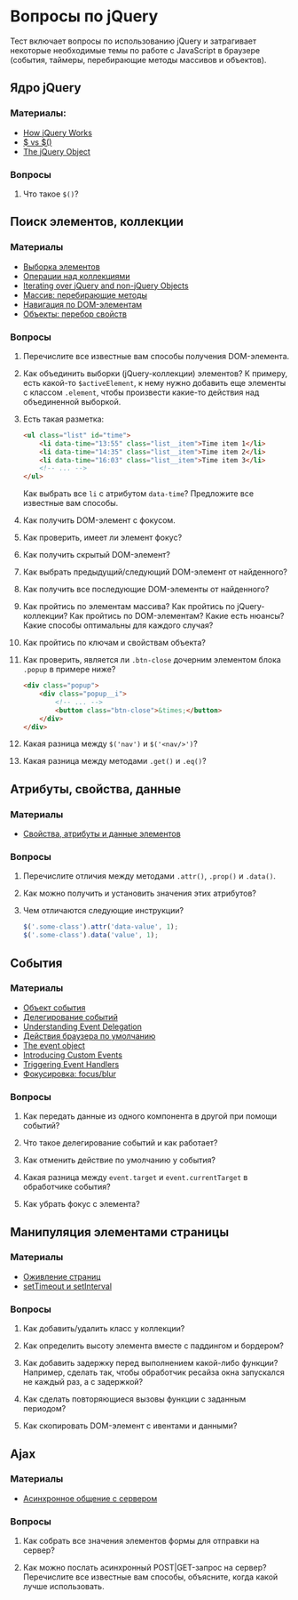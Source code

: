 # Вопросы по jQuery
Тест включает вопросы по использованию jQuery и затрагивает некоторые необходимые темы по работе с JavaScript в браузере (события, таймеры, перебирающие методы массивов и объектов).

## Ядро jQuery
### Материалы:

- [How jQuery Works](https://learn.jquery.com/about-jquery/how-jquery-works/)
- [$ vs $()](https://learn.jquery.com/using-jquery-core/dollar-object-vs-function/)
- [The jQuery Object](https://learn.jquery.com/using-jquery-core/jquery-object/)

### Вопросы
1. Что такое `$()`?

## Поиск элементов, коллекции
### Материалы
- [Выборка элементов](https://oggetto-academy.github.io/jquery-handbook/ch02/)
- [Операции над коллекциями](https://oggetto-academy.github.io/jquery-handbook/ch03/)
- [Iterating over jQuery and non-jQuery Objects](https://learn.jquery.com/using-jquery-core/iterating/)
- [Массив: перебирающие методы](https://learn.javascript.ru/array-iteration)
- [Навигация по DOM-элементам](http://learn.javascript.ru/traversing-dom)
- [Объекты: перебор свойств](https://learn.javascript.ru/object-for-in)

### Вопросы
1. Перечислите все известные вам способы получения DOM-элемента.

1. Как объединить выборки (jQuery-коллекции) элементов? К примеру, есть какой-то `$activeElement`, к нему нужно добавить еще элементы с классом `.element`, чтобы произвести какие-то действия над объединенной выборкой.

1. Есть такая разметка:

    ```html
    <ul class="list" id="time">
        <li data-time="13:55" class="list__item">Time item 1</li>
        <li data-time="14:35" class="list__item">Time item 2</li>
        <li data-time="16:03" class="list__item">Time item 3</li>
        <!-- ... -->
    </ul>
    ```

    Как выбрать все `li` с атрибутом `data-time`? Предложите все известные вам способы.

1. Как получить DOM-элемент с фокусом.

1. Как проверить, имеет ли элемент фокус?

1. Как получить скрытый DOM-элемент?

1. Как выбрать предыдущий/следующий DOM-элемент от найденного?

1. Как получить все последующие DOM-элементы от найденного?

1. Как пройтись по элементам массива? Как пройтись по jQuery-коллекции? Как пройтись по DOM-элементам? Какие есть нюансы? Какие способы оптимальны для каждого случая?

1. Как пройтись по ключам и свойствам объекта?

1. Как проверить, является ли `.btn-close` дочерним элементом блока `.popup` в примере ниже?
    
    ```html
    <div class="popup">
        <div class="popup__i">
            <!-- ... -->
            <button class="btn-close">&times;</button> 
        </div>
    </div>
    ```

1. Какая разница между `$('nav')` и `$('<nav/>')`?

1. Какая разница между методами `.get()` и `.eq()`?

## Атрибуты, свойства, данные
### Материалы
- [Свойства, атрибуты и данные элементов](https://oggetto-academy.github.io/jquery-handbook/ch04/)

### Вопросы
1. Перечислите отличия между методами `.attr()`, `.prop()` и `.data()`.

1. Как можно получить и установить значения этих атрибутов?

1. Чем отличаются следующие инструкции?
    ```js
    $('.some-class').attr('data-value', 1);
    $('.some-class').data('value', 1);
    ```

## События
### Материалы
- [Объект события](https://learn.javascript.ru/obtaining-event-object)
- [Делегирование событий](https://learn.javascript.ru/event-delegation)
- [Understanding Event Delegation](https://learn.jquery.com/events/event-delegation/)
- [Действия браузера по умолчанию](https://learn.javascript.ru/default-browser-action)
- [The event object](https://learn.jquery.com/events/introduction-to-events/#the-event-object)
- [Introducing Custom Events](https://learn.jquery.com/events/introduction-to-custom-events/)
- [Triggering Event Handlers](https://learn.jquery.com/events/triggering-event-handlers/)
- [Фокусировка: focus/blur](https://learn.javascript.ru/focus-blur)

### Вопросы
1. Как передать данные из одного компонента в другой при помощи событий?

1. Что такое делегирование событий и как работает?

1. Как отменить действие по умолчанию у события?

1. Какая разница между `event.target` и `event.currentTarget` в обработчике события?

1. Как убрать фокус с элемента?


## Манипуляция элементами страницы
### Материалы
- [Оживление страниц](https://oggetto-academy.github.io/jquery-handbook/ch05/)
- [setTimeout и setInterval](https://learn.javascript.ru/settimeout-setinterval)

### Вопросы
1. Как добавить/удалить класс у коллекции?

1. Как определить высоту элемента вместе с паддингом и бордером?

1. Как добавить задержку перед выполнением какой-либо функции? Например, сделать так, чтобы обработчик ресайза окна запускался не каждый раз, а с задержкой?

1. Как сделать повторяющиеся вызовы функции с заданным периодом?

1. Как скопировать DOM-элемент с ивентами и данными?

## Ajax
### Материалы
- [Асинхронное общение с сервером](https://oggetto-academy.github.io/jquery-handbook/ch10/#_10-1-brushing-up-on-ajax)

### Вопросы
1. Как собрать все значения элементов формы для отправки на сервер?

1. Как можно послать асинхронный POST|GET-запрос на сервер? Перечислите все известные вам способы, объясните, когда какой лучше использовать.
